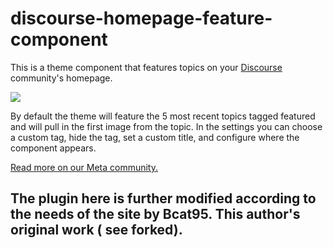 # discourse-homepage-feature-component

This is a theme component that features topics on your [Discourse](discourse.org/) community's homepage. 

<img src="https://i.imgur.com/cjpowPe.png">

By default the theme will feature the 5 most recent topics tagged featured and will pull in the first image from the topic. In the settings you can choose a custom tag, hide the tag, set a custom title, and configure where the component appears.

[Read more on our Meta community.](https://meta.discourse.org/t/homepage-feature-component/144264)

## The plugin here is further modified according to the needs of the site by Bcat95. This author's original work ( see forked).